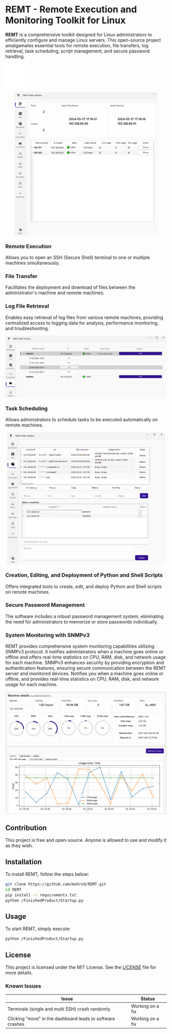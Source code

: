 # REMT - Remote Execution and Monitoring Toolkit for Linux

**REMT** is a comprehensive toolkit designed for Linux administrators to efficiently configure and manage Linux servers. This open-source project amalgamates essential tools for remote execution, file transfers, log retrieval, task scheduling, script management, and secure password handling.


<img src="READMEIMAGES/white.png" alt="Screenshot" style="zoom: 20%; margin: 100 auto;">


<img src="READMEIMAGES/Interfaces/Dashboard.PNG" alt="Screenshot" style="display: block; margin: 0 auto; zoom: 50%;" />

### Remote Execution
Allows you to open an SSH (Secure Shell) terminal to one or multiple machines simultaneously.



### File Transfer
Facilitates the deployment and download of files between the administrator's machine and remote machines.



### Log File Retrieval
Enables easy retrieval of log files from various remote machines, providing centralized access to logging data for analysis, performance monitoring, and troubleshooting.

<img src="READMEIMAGES/Interfaces/LogFetcher1.PNG" alt="Screenshot" style="display: block; margin: 0 auto; zoom: 50%;" />

### Task Scheduling
Allows administrators to schedule tasks to be executed automatically on remote machines.

<img src="READMEIMAGES/Interfaces/TaskScheduler1.PNG" alt="Screenshot" style="display: block; margin: 0 auto; zoom: 50%;" />

### Creation, Editing, and Deployment of Python and Shell Scripts
Offers integrated tools to create, edit, and deploy Python and Shell scripts on remote machines.


### Secure Password Management
The software includes a robust password management system, eliminating the need for administrators to memorize or store passwords individually.


### System Monitoring with SNMPv3
REMT provides comprehensive system monitoring capabilities utilizing SNMPv3 protocol. It notifies administrators when a machine goes online or offline and offers real-time statistics on CPU, RAM, disk, and network usage for each machine. SNMPv3 enhances security by providing encryption and authentication features, ensuring secure communication between the REMT server and monitored devices.
Notifies you when a machine goes online or offline, and provides real-time statistics on CPU, RAM, disk, and network usage for each machine.

<img src="READMEIMAGES/Interfaces/More.PNG" alt="Screenshot" style="display: block; margin: 0 auto; zoom: 50%;" />

## Contribution
This project is free and open-source. Anyone is allowed to use and modify it as they wish.

## Installation
To install REMT, follow the steps below:

```bash
git clone https://github.com/mohrnd/REMT.git
cd REMT
pip install -r requirements.txt
python /FinishedProduct/Startup.py
```

## Usage
To start REMT, simply execute:

```bash
python /FinishedProduct/Startup.py
```

## License
This project is licensed under the MIT License. See the [LICENSE](LICENSE) file for more details.


### Known Issues

| Issue                                                        | Status             |
|--------------------------------------------------------------|--------------------|
| Terminals (single and multi SSH) crash randomly             | Working on a fix   |
| Clicking "more" in the dashboard leads to software crashes  | Working on a fix   |



